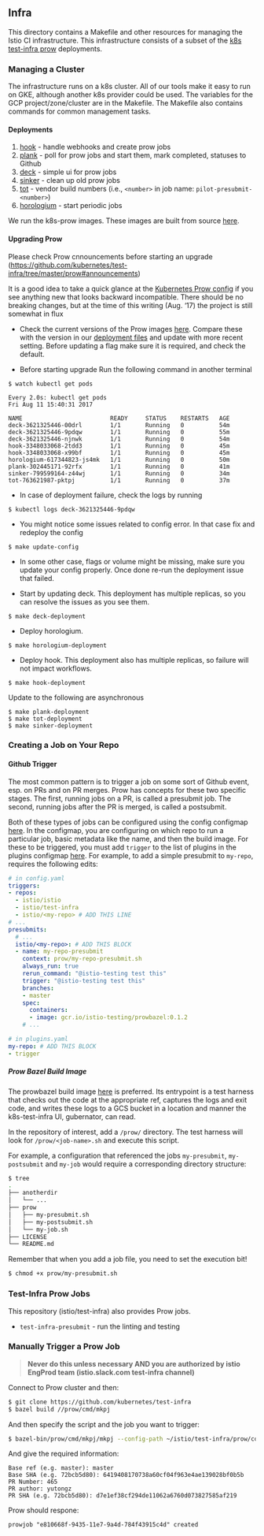 Infra
-----

This directory contains a Makefile and other resources for managing the Istio CI infrastructure. This infrastructure consists of a subset of the [k8s test-infra prow](https://github.com/kubernetes/test-infra/tree/master/prow) deployments.

### Managing a Cluster

The infrastructure runs on a k8s cluster. All of our tools make it easy to run on GKE, although another k8s provider could be used. The variables for the GCP project/zone/cluster are in the Makefile. The Makefile also contains commands for common management tasks.

#### Deployments

1. [hook](./cluster/hook_deployment.yaml)               - handle webhooks and create prow jobs
2. [plank](./cluster/plank_deployment.yaml)             - poll for prow jobs and start them, mark completed, statuses to Github
3. [deck](./cluster/deck_deployment.yaml)               - simple ui for prow jobs
4. [sinker](./cluster/sinker_deployment.yaml)           - clean up old prow jobs
5. [tot](./cluster/tot_deployment.yaml)                 - vendor build numbers (i.e., `<number>` in job name: `pilot-presubmit-<number>`)
6. [horologium](./cluster/horologium_deployment.yaml)   - start periodic jobs

We run the k8s-prow images. These images are built from source [here](https://github.com/kubernetes/test-infra/tree/master/prow).

#### Upgrading Prow

Please check Prow cnnouncements before starting an upgrade (https://github.com/kubernetes/test-infra/tree/master/prow#announcements)

It is a good idea to take a quick glance at the [Kubernetes Prow config](https://github.com/kubernetes/test-infra/blob/master/prow/config.yaml)
if you see anything new that looks backward incompatible.
There should be no breaking changes, but at the time of this writing (Aug. ‘17) the project is still somewhat in flux

* Check the current versions of the Prow images [here](https://github.com/kubernetes/test-infra/tree/master/prow/cluster).
Compare these with the version in our [deployment files](https://github.com/istio/test-infra/tree/master/prow/cluster) and update with more recent setting. Before updating a flag make sure it is required, and check the default.

* Before starting upgrade Run the following command in another terminal

```
$ watch kubectl get pods

Every 2.0s: kubectl get pods                                                                                                         Fri Aug 11 15:40:31 2017

NAME                         READY     STATUS    RESTARTS   AGE
deck-3621325446-00drl        1/1       Running   0          54m
deck-3621325446-9pdqw        1/1       Running   0          55m
deck-3621325446-njnwk        1/1       Running   0          54m
hook-3348033068-2tdd3        1/1       Running   0          45m
hook-3348033068-x99bf        1/1       Running   0          45m
horologium-617344823-js4mk   1/1       Running   0          50m
plank-302445171-92rfx        1/1       Running   0          41m
sinker-799599164-z44wj       1/1       Running   0          34m
tot-763621987-pktpj          1/1       Running   0          37m

```

* In case of deployment failure, check the logs by running

```
$ kubectl logs deck-3621325446-9pdqw
```

* You might notice some issues related to config error. In that case fix and redeploy the config

```
$ make update-config
```

* In some other case, flags or volume might be missing, make sure you update your config properly.
Once done re-run the deployment issue that failed.


* Start by updating deck. This deployment has multiple replicas, so you can resolve the issues as you see them.

```
$ make deck-deployment
```

* Deploy horologium.

```
$ make horologium-deployment
```

* Deploy hook. This deployment also has multiple replicas, so failure will not impact workflows.

```
$ make hook-deployment
```

Update to the following are asynchronous
```
$ make plank-deployment
$ make tot-deployment
$ make sinker-deployment
```

### Creating a Job on Your Repo

#### Github Trigger

The most common pattern is to trigger a job on some sort of Github event, esp. on PRs and on PR merges. Prow has concepts for these two specific stages. The first, running jobs on a PR, is called a presubmit job. The second, running jobs after the PR is merged, is called a postsubmit.

Both of these types of jobs can be configured using the config configmap [here](./config.yaml). In the configmap, you are configuring on which repo to run a particular job, basic metadata like the name, and then the build image. For these to be triggered, you must add `trigger` to the list of plugins in the plugins configmap [here](./plugins.yaml). For example, to add a simple presubmit to `my-repo`, requires the following edits:

```yaml
# in config.yaml
triggers:
- repos:
  - istio/istio
  - istio/test-infra
  - istio/<my-repo> # ADD THIS LINE
# ...
presubmits:
  # ...
  istio/<my-repo>: # ADD THIS BLOCK
  - name: my-repo-presubmit
    context: prow/my-repo-presubmit.sh
    always_run: true
    rerun_command: "@istio-testing test this"
    trigger: "@istio-testing test this"
    branches:
    - master
    spec:
      containers:
      - image: gcr.io/istio-testing/prowbazel:0.1.2
    # ...

# in plugins.yaml
my-repo: # ADD THIS BLOCK
- trigger
```

##### Prow Bazel Build Image

The prowbazel build image [here](../docker/prowbazel) is preferred. Its entrypoint is a test harness that checks out the code at the appropriate ref, captures the logs and exit code, and writes these logs to a GCS bucket in a location and manner the k8s-test-infra UI, gubernator, can read.

In the repository of interest, add a `/prow/` directory. The test harness will look for `/prow/<job-name>.sh` and execute this script.

For example, a configuration that referenced the jobs `my-presubmit`, `my-postsubmit` and `my-job` would require a corresponding directory structure:

```bash
$ tree
.
├── anotherdir
│   └── ...
├── prow
│   ├── my-presubmit.sh
│   ├── my-postsubmit.sh
│   └── my-job.sh
├── LICENSE
└── README.md
```

Remember that when you add a job file, you need to set the execution bit!
```bash
$ chmod +x prow/my-presubmit.sh
```

### Test-Infra Prow Jobs

This repository (istio/test-infra) also provides Prow jobs.

- `test-infra-presubmit` - run the linting and testing

### Manually Trigger a Prow Job


> **Never do this unless necessary AND you are authorized by istio EngProd team (istio.slack.com test-infra channel)**


Connect to Prow cluster and then:
```bash
$ git clone https://github.com/kubernetes/test-infra
$ bazel build //prow/cmd/mkpj
```
And then specify the script and the job you want to trigger:
``` bash
$ bazel-bin/prow/cmd/mkpj/mkpj --config-path ~/istio/test-infra/prow/config.yaml --job test-infra-presubmit | kubectl create -f -
```

And give the required information:
```
Base ref (e.g. master): master
Base SHA (e.g. 72bcb5d80): 6419408170738a60cf04f963e4ae139028bf0b5b
PR Number: 465                                     
PR author: yutongz
PR SHA (e.g. 72bcb5d80): d7e1ef38cf294de11062a6760d073827585af219
```
Prow should respone:
```
prowjob "e810668f-9435-11e7-9a4d-784f43915c4d" created
```
